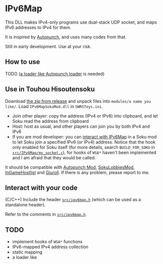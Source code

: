 # IPv6Map

This DLL makes IPv4-only programs use dual-stack UDP socket, and maps IPv6 addresses to IPv4 for them.

It is inspired by [Autopunch](https://github.com/delthas/autopunch/), and uses many codes from that.

Still in early development. Use at your risk.

## How to use

TODO ([a loader like Autopunch loader](https://github.com/delthas/autopunch/tree/master/autopunch-loader) is needed)

## Use in Touhou Hisoutensoku

Download [the zip from release](https://github.com/Hagb/IPv6Map/releases) and unpack files into `modules/a name you like/`. Load `IPv6MapSokuMod.dll` in `SWRSToys.ini`.

- Join other player: copy the address (IPv4 or IPv6) into clipboard, and let Soku read the address from clipboard
- Host: host as usual, and other players can join you by both IPv4 and IPv6
- If you are mod developer: you can [interact with IPv6Map](#Interact-with-your-code) in a Soku mod to let Soku join a specified IPv6 (or IPv4) address. Notice that the hook only enabled for Soku itself (for more details, search `BUILD_FOR_SOKU` in [`src/IPv6Map/my_socket.c`](./src/IPv6Map/my_socket.c)), for hooks of `WSA*` haven't been implemented and I am afraid that they would be called.

It should be compatible with [Autopunch Mod](https://github.com/SokuDev/SokuMods/blob/master/modules/Autopunch/Autopunch.c), [SokuLobbiesMod](https://github.com/Gegel85/SokuLobbies), [InGameHostlist](https://github.com/SokuDev/InGameHostlist) and [Giuroll](https://github.com/Giufinn/giuroll). If there is any problem, please report to me.

## Interact with your code

(C/C++) Include the header [`src/ipv6map.h`](./src/ipv6map.h) (which can be used as a standalone header).

Refer to the comments in [`src/ipv6map.h`](./src/ipv6map.h).

## TODO

- implement hooks of `WSA*` functions
- IPv6-mapped IPv4 address collection
- static mapping
- a loader like 
